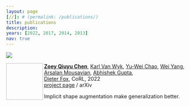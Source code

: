```yaml
---
layout: page
[//]: # (permalink: /publications/)
title: publications
description: 
years: [2022, 2017, 2014, 2013]
nav: true
---
```


![](assets/img/isagrasp.gif)

<img align="left" width="100" height="100" path="assets/img/isagrasp.gif">

[//]: # (![image]&#40;assets/img/isagrasp.gif"&#41;)
[**Zoey Qiuyu Chen**](https://qiuyuchen14.github.io/), [Karl Van Wyk](https://research.nvidia.com/person/karl-van-wyk/), 
[Yu-Wei Chao](https://research.nvidia.com/person/yu-wei-chao),  [Wei Yang](http://wyang.me/),  
[Arsalan Mousavian](https://cs.gmu.edu/~amousavi/),  [Abhishek Gupta](https://abhishekunique.github.io/),  
[Dieter Fox](https://homes.cs.washington.edu/~fox/), CoRL, 2022  
[project page](https://sites.google.com/view/implicitaugmentation/home) / arXiv 

Implicit shape augmentation make generalization better. 

